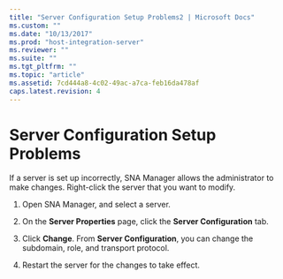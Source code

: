 ```yaml
---
title: "Server Configuration Setup Problems2 | Microsoft Docs"
ms.custom: ""
ms.date: "10/13/2017"
ms.prod: "host-integration-server"
ms.reviewer: ""
ms.suite: ""
ms.tgt_pltfrm: ""
ms.topic: "article"
ms.assetid: 7cd444a8-4c02-49ac-a7ca-feb16da478af
caps.latest.revision: 4
---
```

# Server Configuration Setup Problems
If a server is set up incorrectly, SNA Manager allows the administrator to make changes. Right-click the server that you want to modify.  
  
1.  Open SNA Manager, and select a server.  
  
2.  On the **Server Properties** page, click the **Server Configuration** tab.  
  
3.  Click **Change**. From **Server Configuration**, you can change the subdomain, role, and transport protocol.  
  
4.  Restart the server for the changes to take effect.